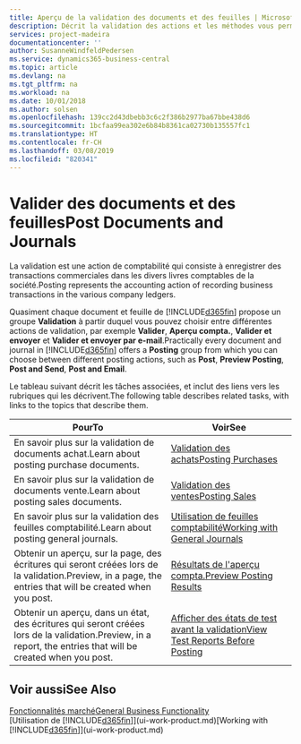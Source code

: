```yaml
---
title: Aperçu de la validation des documents et des feuilles | Microsoft Docs
description: Décrit la validation des actions et les méthodes vous permettant de valider des documents et des feuilles.
services: project-madeira
documentationcenter: ''
author: SusanneWindfeldPedersen
ms.service: dynamics365-business-central
ms.topic: article
ms.devlang: na
ms.tgt_pltfrm: na
ms.workload: na
ms.date: 10/01/2018
ms.author: solsen
ms.openlocfilehash: 139cc2d43dbebb3c6c2f386b2977ba67bbe438d6
ms.sourcegitcommit: 1bcfaa99ea302e6b84b8361ca02730b135557fc1
ms.translationtype: HT
ms.contentlocale: fr-CH
ms.lasthandoff: 03/08/2019
ms.locfileid: "820341"
---
```

# <a name="post-documents-and-journals"></a><span data-ttu-id="b8766-103">Valider des documents et des feuilles</span><span class="sxs-lookup"><span data-stu-id="b8766-103">Post Documents and Journals</span></span>
<span data-ttu-id="b8766-104">La validation est une action de comptabilité qui consiste à enregistrer des transactions commerciales dans les divers livres comptables de la société.</span><span class="sxs-lookup"><span data-stu-id="b8766-104">Posting represents the accounting action of recording business transactions in the various company ledgers.</span></span>

<span data-ttu-id="b8766-105">Quasiment chaque document et feuille de [!INCLUDE[d365fin](includes/d365fin_md.md)] propose un groupe **Validation** à partir duquel vous pouvez choisir entre différentes actions de validation, par exemple **Valider**, **Aperçu compta.**, **Valider et envoyer** et **Valider et envoyer par e-mail**.</span><span class="sxs-lookup"><span data-stu-id="b8766-105">Practically every document and journal in [!INCLUDE[d365fin](includes/d365fin_md.md)] offers a **Posting** group from which you can choose between different posting actions, such as **Post**, **Preview Posting**, **Post and Send**, **Post and Email**.</span></span>

<span data-ttu-id="b8766-106">Le tableau suivant décrit les tâches associées, et inclut des liens vers les rubriques qui les décrivent.</span><span class="sxs-lookup"><span data-stu-id="b8766-106">The following table describes related tasks, with links to the topics that describe them.</span></span>

| <span data-ttu-id="b8766-107">Pour</span><span class="sxs-lookup"><span data-stu-id="b8766-107">To</span></span> | <span data-ttu-id="b8766-108">Voir</span><span class="sxs-lookup"><span data-stu-id="b8766-108">See</span></span> |
| --- | --- |
| <span data-ttu-id="b8766-109">En savoir plus sur la validation de documents achat.</span><span class="sxs-lookup"><span data-stu-id="b8766-109">Learn about posting purchase documents.</span></span> |[<span data-ttu-id="b8766-110">Validation des achats</span><span class="sxs-lookup"><span data-stu-id="b8766-110">Posting Purchases</span></span>](ui-post-purchases.md) |
| <span data-ttu-id="b8766-111">En savoir plus sur la validation de documents vente.</span><span class="sxs-lookup"><span data-stu-id="b8766-111">Learn about posting sales documents.</span></span> |[<span data-ttu-id="b8766-112">Validation des ventes</span><span class="sxs-lookup"><span data-stu-id="b8766-112">Posting Sales</span></span>](ui-post-sales.md) |
| <span data-ttu-id="b8766-113">En savoir plus sur la validation des feuilles comptabilité.</span><span class="sxs-lookup"><span data-stu-id="b8766-113">Learn about posting general journals.</span></span> |[<span data-ttu-id="b8766-114">Utilisation de feuilles comptabilité</span><span class="sxs-lookup"><span data-stu-id="b8766-114">Working with General Journals</span></span>](ui-work-general-journals.md) |
| <span data-ttu-id="b8766-115">Obtenir un aperçu, sur la page, des écritures qui seront créées lors de la validation.</span><span class="sxs-lookup"><span data-stu-id="b8766-115">Preview, in a page, the entries that will be created when you post.</span></span> |[<span data-ttu-id="b8766-116">Résultats de l'aperçu compta.</span><span class="sxs-lookup"><span data-stu-id="b8766-116">Preview Posting Results</span></span>](ui-how-preview-post-results.md) |
| <span data-ttu-id="b8766-117">Obtenir un aperçu, dans un état, des écritures qui seront créées lors de la validation.</span><span class="sxs-lookup"><span data-stu-id="b8766-117">Preview, in a report, the entries that will be created when you post.</span></span> |[<span data-ttu-id="b8766-118">Afficher des états de test avant la validation</span><span class="sxs-lookup"><span data-stu-id="b8766-118">View Test Reports Before Posting</span></span>](ui-how-view-test-reports-posting.md) |

## <a name="see-also"></a><span data-ttu-id="b8766-119">Voir aussi</span><span class="sxs-lookup"><span data-stu-id="b8766-119">See Also</span></span>
[<span data-ttu-id="b8766-120">Fonctionnalités marché</span><span class="sxs-lookup"><span data-stu-id="b8766-120">General Business Functionality</span></span>](ui-across-business-areas.md)  
<span data-ttu-id="b8766-121">[Utilisation de [!INCLUDE[d365fin](includes/d365fin_md.md)]](ui-work-product.md)</span><span class="sxs-lookup"><span data-stu-id="b8766-121">[Working with [!INCLUDE[d365fin](includes/d365fin_md.md)]](ui-work-product.md)</span></span>


